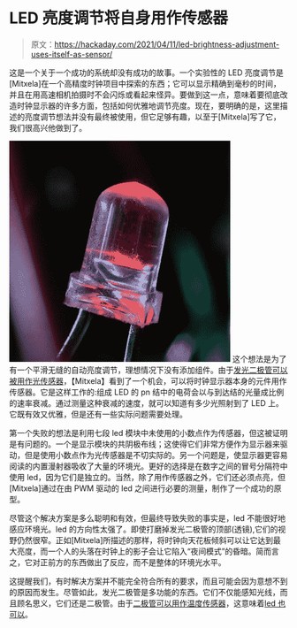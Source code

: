 # LED 亮度调节将自身用作传感器

> 原文：<https://hackaday.com/2021/04/11/led-brightness-adjustment-uses-itself-as-sensor/>

这是一个关于一个成功的系统却没有成功的故事。一个实验性的 LED 亮度调节是[Mitxela]在一个高精度时钟项目中探索的东西；它可以显示精确到毫秒的时间，并且在用高速相机拍摄时不会闪烁或看起来怪异。要做到这一点，意味着要彻底改造时钟显示器的许多方面，包括如何优雅地调节亮度。现在，要明确的是，这里描述的亮度调节想法并没有最终被使用，但它足够有趣，以至于[Mitxela]写了它，我们很高兴他做到了。

[![](img/eb4de0cf09ff6f8edab39f0265783e88.png)](https://hackaday.com/wp-content/uploads/2021/04/led1.jpg) 这个想法是为了有一个平滑无缝的自动亮度调节，理想情况下没有添加组件。由于[发光二极管可以被用作光传感器](https://hackaday.com/2016/06/17/ask-hackaday-whatever-happened-to-led-light-sensors/)，【Mitxela】看到了一个机会，可以将时钟显示器本身的元件用作传感器。它是这样工作的:组成 LED 的 pn 结中的电荷会以与到达结的光量成比例的速率衰减。通过测量这种衰减的速度，就可以知道有多少光照射到了 LED 上。它既有效又优雅，但是还有一些实际问题需要处理。

第一个失败的想法是利用七段 led 模块中未使用的小数点作为传感器，但这被证明是有问题的。一个是显示模块的共阴极布线；这使得它们非常方便作为显示器来驱动，但是使用小数点作为光传感器是不切实际的。另一个问题是，使显示器更容易阅读的内置漫射器吸收了大量的环境光。更好的选择是在数字之间的冒号分隔符中使用 led，因为它们是独立的。当然，除了用作传感器之外，它们还必须点亮，但[Mitxela]通过在由 PWM 驱动的 led 之间进行必要的测量，制作了一个成功的原型。

尽管这个解决方案是多么聪明和有效，但最终导致失败的事实是，led 不能很好地感应环境光。led 的方向性太强了。即使打磨掉发光二极管的顶部(透镜),它们的视野仍然很窄。正如[Mitxela]所描述的那样，将时钟向天花板倾斜可以让它达到最大亮度，而一个人的头落在时钟上的影子会让它陷入“夜间模式”的昏暗。简而言之，它对正前方的东西做出了反应，而不是整体的环境光水平。

这提醒我们，有时解决方案并不能完全符合所有的要求，而且可能会因为意想不到的原因而发生。尽管如此，发光二极管是多功能的东西。它们不仅能感知光线，而且顾名思义，它们还是二极管。由于[二极管可以用作温度传感器](https://hackaday.com/2018/04/16/two-cent-temperature-sensors/)，这意味着[led 也可以](https://hackaday.com/2018/08/21/an-led-you-can-blow-out-with-no-added-sensor/)。